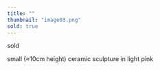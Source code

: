 ```yaml
---
title: ""
thumbnail: "image03.png"
sold: true
---
```

sold

small (≈10cm height) ceramic sculpture in light pink

